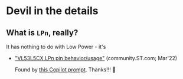# Devil in the details

## What is `LPn`, really?

It has nothing to do with Low Power - it's

- ["VL53L5CX LPn pin behavior/usage"](https://community.st.com/t5/imaging-sensors/vl53l5cx-lpn-pin-behavior-usage/td-p/115174) (community.ST.com; Mar'22)

	Found by [this Copilot prompt](https://copilot.microsoft.com/shares/eTBMPEHyXbQEEWcVHhn3d). Thanks!!! 🥳
